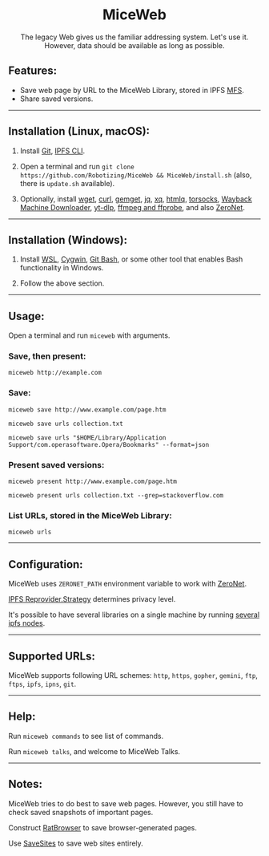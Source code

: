 <h1 align="center">MiceWeb</h1>

<p align="center">The legacy Web gives us the familiar addressing system. Let's use it. However, data should be available as long as possible.</p>

## Features:

- Save web page by URL to the MiceWeb Library, stored in IPFS [MFS](https://docs.ipfs.tech/concepts/file-systems/#mutable-file-system-mfs).
- Share saved versions.

---

## Installation (Linux, macOS):

1. Install [Git](https://git-scm.com/downloads/), [IPFS CLI](https://docs.ipfs.tech/install/command-line/).

2. Open a terminal and run `git clone https://github.com/Robotizing/MiceWeb && MiceWeb/install.sh` (also, there is `update.sh` available).

3. Optionally, install [wget](https://www.gnu.org/software/wget/), [curl](https://curl.se/), [gemget](https://github.com/makeworld-the-better-one/gemget/), [jq](https://stedolan.github.io/jq/download/), [xq](https://kislyuk.github.io/yq/#installation), [htmlq](https://github.com/mgdm/htmlq/), [torsocks](https://gitlab.torproject.org/tpo/core/torsocks), [Wayback Machine Downloader](https://github.com/ImportTaste/wayback-machine-downloader), [yt-dlp](https://github.com/yt-dlp/yt-dlp/), [ffmpeg and ffprobe](https://www.ffmpeg.org), and also [ZeroNet](https://en.wikipedia.org/wiki/ZeroNet).

---

## Installation (Windows):

1. Install [WSL](https://docs.microsoft.com/en-us/windows/wsl/install-win10), [Cygwin](https://www.cygwin.com/), [Git Bash](https://git-scm.com/download/win), or some other tool that enables Bash functionality in Windows.

2. Follow the above section.

---

## Usage:

Open a terminal and run `miceweb` with arguments.

### Save, then present:
`miceweb http://example.com`

### Save:
`miceweb save http://www.example.com/page.htm`

`miceweb save urls collection.txt`

`miceweb save urls "$HOME/Library/Application Support/com.operasoftware.Opera/Bookmarks" --format=json`

### Present saved versions:
`miceweb present http://www.example.com/page.htm`

`miceweb present urls collection.txt --grep=stackoverflow.com`

### List URLs, stored in the MiceWeb Library:
`miceweb urls`

---

## Configuration:

MiceWeb uses `ZERONET_PATH` environment variable to work with [ZeroNet](https://en.wikipedia.org/wiki/ZeroNet).

[IPFS Reprovider.Strategy](https://github.com/ipfs/kubo/blob/master/docs/config.md#reproviderstrategy) determines privacy level.

It's possible to have several libraries on a single machine by running [several ipfs nodes](https://stackoverflow.com/questions/40180171/how-to-run-several-ipfs-nodes-on-a-single-machine).

---

## Supported URLs:

MiceWeb supports following URL schemes: `http`, `https`, `gopher`, `gemini`, `ftp`, `ftps`, `ipfs`, `ipns`, `git`.

---

## Help:

Run `miceweb commands` to see list of commands.

Run `miceweb talks`, and welcome to MiceWeb Talks.

---

## Notes:

MiceWeb tries to do best to save web pages. However, you still have to check saved snapshots of important pages.

Construct [RatBrowser](https://ratbrowser.com) to save browser-generated pages.

Use [SaveSites](https://github.com/defder-su/SaveSites) to save web sites entirely.

